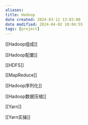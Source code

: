 ```yaml
---
aliases: 
title: Hadoop
date created: 2024-03-12 13:03:00
date modified: 2024-04-02 10:04:55
tags: [project]
---
```

[[Hadoop组成]]

[[Hadoop配置]]

[[HDFS]]

[[MapReduce]]

[[Hadoop序列化]]

[[Hadoop数据压缩]]

[[Yarn]]

[[Yarn实操]]